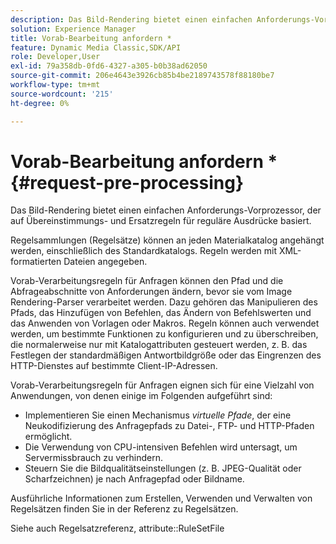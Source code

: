 ```yaml
---
description: Das Bild-Rendering bietet einen einfachen Anforderungs-Vorprozessor, der auf Übereinstimmungs- und Ersatzregeln für reguläre Ausdrücke basiert.
solution: Experience Manager
title: Vorab-Bearbeitung anfordern *
feature: Dynamic Media Classic,SDK/API
role: Developer,User
exl-id: 79a358db-0fd6-4327-a305-b0b38ad62050
source-git-commit: 206e4643e3926cb85b4be2189743578f88180be7
workflow-type: tm+mt
source-wordcount: '215'
ht-degree: 0%

---
```


# Vorab-Bearbeitung anfordern *{#request-pre-processing}

Das Bild-Rendering bietet einen einfachen Anforderungs-Vorprozessor, der auf Übereinstimmungs- und Ersatzregeln für reguläre Ausdrücke basiert.

Regelsammlungen (Regelsätze) können an jeden Materialkatalog angehängt werden, einschließlich des Standardkatalogs. Regeln werden mit XML-formatierten Dateien angegeben.

Vorab-Verarbeitungsregeln für Anfragen können den Pfad und die Abfrageabschnitte von Anforderungen ändern, bevor sie vom Image Rendering-Parser verarbeitet werden. Dazu gehören das Manipulieren des Pfads, das Hinzufügen von Befehlen, das Ändern von Befehlswerten und das Anwenden von Vorlagen oder Makros. Regeln können auch verwendet werden, um bestimmte Funktionen zu konfigurieren und zu überschreiben, die normalerweise nur mit Katalogattributen gesteuert werden, z. B. das Festlegen der standardmäßigen Antwortbildgröße oder das Eingrenzen des HTTP-Dienstes auf bestimmte Client-IP-Adressen.

Vorab-Verarbeitungsregeln für Anfragen eignen sich für eine Vielzahl von Anwendungen, von denen einige im Folgenden aufgeführt sind:

* Implementieren Sie einen Mechanismus *virtuelle Pfade*, der eine Neukodifizierung des Anfragepfads zu Datei-, FTP- und HTTP-Pfaden ermöglicht.
* Die Verwendung von CPU-intensiven Befehlen wird untersagt, um Servermissbrauch zu verhindern.
* Steuern Sie die Bildqualitätseinstellungen (z. B. JPEG-Qualität oder Scharfzeichnen) je nach Anfragepfad oder Bildname.

Ausführliche Informationen zum Erstellen, Verwenden und Verwalten von Regelsätzen finden Sie in der Referenz zu Regelsätzen.

Siehe auch Regelsatzreferenz, attribute::RuleSetFile
